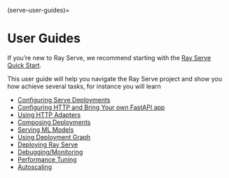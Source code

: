 (serve-user-guides)=
# User Guides

If you’re new to Ray Serve, we recommend starting with the [Ray Serve Quick Start](getting_started).

This user guide will help you navigate the Ray Serve project and show you how achieve several tasks, for instance
you will learn
- [Configuring Serve Deployments](serve-configuring-serve-deployments)
- [Configuring HTTP and Bring Your own FastAPI app](http-guide)
- [Using HTTP Adapters](http-adapters)
- [Composing Deployments](handle-guide)
- [Serving ML Models](ml-models)
- [Using Deployment Graph](deployment-graph)
- [Deploying Ray Serve](deploying-serve)
- [Debugging/Monitoring](monitoring)
- [Performance Tuning](performance)
- [Autoscaling](autoscaling)
